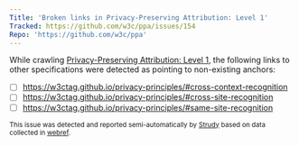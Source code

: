 ```yaml
---
Title: 'Broken links in Privacy-Preserving Attribution: Level 1'
Tracked: https://github.com/w3c/ppa/issues/154
Repo: 'https://github.com/w3c/ppa'
---
```


While crawling [Privacy-Preserving Attribution: Level 1](https://w3c.github.io/ppa/), the following links to other specifications were detected as pointing to non-existing anchors:
* [ ] https://w3ctag.github.io/privacy-principles/#cross-context-recognition
* [ ] https://w3ctag.github.io/privacy-principles/#cross-site-recognition
* [ ] https://w3ctag.github.io/privacy-principles/#same-site-recognition

<sub>This issue was detected and reported semi-automatically by [Strudy](https://github.com/w3c/strudy/) based on data collected in [webref](https://github.com/w3c/webref/).</sub>
